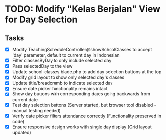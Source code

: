 # TODO: Modify "Kelas Berjalan" View for Day Selection

## Tasks
- [x] Modify TeachingScheduleController@showSchoolClasses to accept 'day' parameter, default to current day in Indonesian
- [x] Filter classesByDay to only include selected day
- [x] Pass selectedDay to the view
- [x] Update school-classes.blade.php to add day selection buttons at the top
- [x] Modify grid layout to show only selected day's classes
- [x] Update title/breadcrumb to indicate selected day
- [x] Ensure date picker functionality remains intact
- [x] Show day buttons with corresponding dates going backwards from current date
- [x] Test day selection buttons (Server started, but browser tool disabled - manual testing needed)
- [x] Verify date picker filters attendance correctly (Functionality preserved in code)
- [x] Ensure responsive design works with single day display (Grid layout updated)
